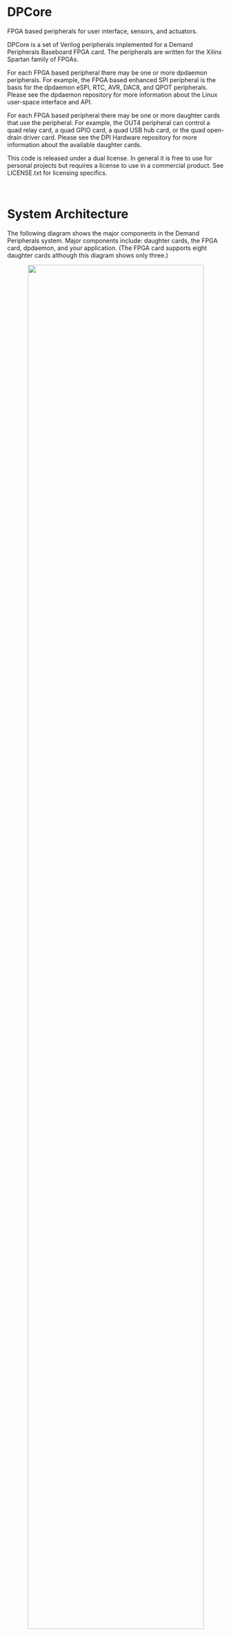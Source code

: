 # DPCore
FPGA based peripherals for user interface, sensors, 
and actuators.


DPCore is a set of Verilog peripherals implemented for a
Demand Peripherals Baseboard FPGA card.  The peripherals
are written for the Xilinx Spartan family of FPGAs.

For each FPGA based peripheral there may be one or more
dpdaemon peripherals.  For example, the FPGA based 
enhanced SPI peripheral is the basis for the dpdaemon
eSPI, RTC, AVR, DAC8, and QPOT peripherals.  Please see
the dpdaemon repository for more information about the
Linux user-space interface and API.

For each FPGA based peripheral there may be one or more
daughter cards that use the peripheral.  For example, the
OUT4 peripheral can control a quad relay card, a quad
GPIO card, a quad USB hub card, or the quad open-drain
driver card.  Please see the DPI Hardware repository for
more information about the available daughter cards.

This code is released under a dual license.  In general
it is free to use for personal projects but requires a
license to use in a commercial product.  See LICENSE.txt
for licensing specifics.



<p> &nbsp; </p>

# System Architecture
The following diagram shows the major components in the Demand
Peripherals system. Major components include: daughter cards,
the FPGA card, dpdaemon, and your application. (The FPGA card
supports eight daughter cards although this diagram shows only
three.)
<p align='center'>
  <img src='https://demandperipherals.com/images/arch_v2.svg' width='90%' />
</p>
<p> &nbsp; </p>

**Dpdaemon** is a set of user space device drivers implemented
as plug-in modules. The daemon provides an ASCII API over TCP.
The daemon also acts as a multiplexer for packets to and from
the FPGA. The real functionality of dpdaemon is in a set of
loadable shared object libraries (plug-ins). While intended to
support the FPGA-based peripherals in a Demand Peripherals FPGA
image, you may find that dpdaemon has several features you'll
find useful for your next Linux-to-hardware project:
  - Simple publish/subscribe mechanism for sensor data
  - All commands and data are printable ASCII over TCP
  - Only three commands in protocol: dpset, dpget, and dpcat
  - Shell equivalents for all protocol commands
  - Modular plug-ins (drivers) for easy development
  - No dependencies (excluding libc)
  - Event-driven and C gives a low CPU/memory footprint
  - GPLv2 License.

**DPCore** is the FPGA part of the peripherals.  DPCore has the
timing and logic needed to drive the electronics on the daughter
cards. For example, the FPGA part of the dc2 peripheral does the
timing for the H-bridges that controls two DC motors. Logic in
the FPGA implements an internal address and data bus and each
peripheral has a set of 8-bit registers which configure the
peripheral. For example, the FPGA peripheral part of dc2 has an
8-bit register that sets the mode (brake, coast, forward, or
reverse) of each motor. Other registers in dc2 set the duty
cycle of the H-bridge FETs and configure the watchdog timer.

The defining feature of the Demand Peripherals approach is
that 32 of the FPGA pins are grouped into "slots" of exactly
4 pins each.  The slots are completely interchangeable and
any FPGA peripheral can attach to any slot.  The use of
ribbon cables makes it easy to attach any daughter card to
any slot.


**Daughter cards** contain the electronic components needed.
Daughter cards, called interface cards on the web site,might
contain the sensors, H-Bridge FETs, or the headers to connect
to servo motors. Each daughter card connects to the FPGA card
over an eight-wire IDC cable connected to one slot. The cable
has power lines and four pins from the FPGA.  Daughter card
designs are released under a Creative Commons license.

<p> &nbsp; </p>
The picture below shows a typical system with a single board
computer, an FPGA card, four daughter cards, and two dpdaemon
managed USB peripherals. 
<p align='center'>
  <img src='https://demandperipherals.com/images/typical.jpg' width='90%'/>
</p>


